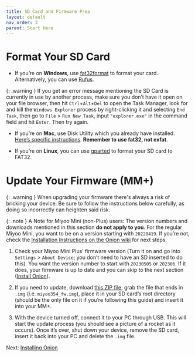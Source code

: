 ```yaml
---
title: SD Card and Firmware Prep
layout: default
nav_order: 3
parent: Start Here
---
```


# Format Your SD Card
* If you’re on **Windows**, use [fat32format](https://github.com/OnionUI/Onion/wiki/fat32format) to format your card. Alternatively, you can use [Rufus](https://rufus.ie/en/).

{: .warning }
If you get an error message mentioning the SD Card is currently in use by another process, make sure you don’t have it open on your file browser, then hit `Ctrl`+`Alt`+`Del` to open the Task Manager, look for and kill the `Windows Explorer` process by right-clicking it and selecting `End Task`, then go to `File` > `Run New Task`, input `"explorer.exe"` in the command field and hit `Enter`. Then try again.

* If you’re on **Mac**, use Disk Utility which you already have installed. [Here’s specific instructions](https://github.com/OnionUI/Onion/wiki/macos-disk-utility). **Remember to use fat32, not exfat**.

* If you’re on **Linux**, you can use [gparted](https://artiya4u.medium.com/formatting-usb-flash-drive-for-macos-on-ubuntu-f445c6b052bb) to format your SD card to FAT32.

# Update Your Firmware (MM+)

{: .warning }
When upgrading your firmware there's always a risk of bricking your device. Be sure to follow the instructions below carefully, as doing so incorrectly can heighten said risk.

{: .note }
A Note for Miyoo Mini (non-Plus) users: The version numbers and downloads mentioned in this section **do not apply to you**. For the regular Miyoo Mini, you want to be on a version starting with `20220419`. If you’re not, check the [Installation Instructions on the Onion wiki](https://github.com/OnionUI/Onion/wiki/Installation) for next steps.

1. Check your Miyoo Mini Plus’ firmware version (Turn it on and go into `Settings` > `About Device`; you don’t need to have an SD inserted to do this). You want the version number to start with `20230505` or `202306`. If it does, your firmware is up to date and you can skip to the next section ([Install Onion](http://miyooguide.fireblend.com/docs/Installing%20Onion/Installing%20Onion.html)).

2. If you need to update, download [this ZIP file](https://app.sugarsync.com/iris/wf/D4978471_09235444_029620#cGFnZUlkPXdlYmxpbmtzJmlzV2VibGlua3NGb2xkZXI9dHJ1ZSZpc0l0ZW1SZWZyZXNoQWxsb3dlZD10cnVlJnVzZXJJZD0tMSZjdXJyZW50T3duZXJJZD05NDIzOTI2JmN1cnJlbnRGb2xkZXJJZD01NDc4MDk5OV81NzQxNzUmY3VycmVudEZvbGRlck5hbWU9TUlOSStQTFVTJTIwMDYwOSZ3ZWJsaW5rSWQ9RDQ5Nzg0NzFfMDkyMzU0NDRfMDI5NjIwJnRva2VuVGltZT0xNjkyNzEzNTM0NTIxJmNzcmZ0b2tlbj1jYTY1Mzk0Yi1lODg1LTQ4YjEtYjkyNi1iNzUwNGE2YmEyZDcmbW9kZT0=), grab the file that ends in `.img` (i.e. `miyoo354_fw.img`), place it in your SD card’s root directory (should be the only file on it if you’re following this guide) and insert it into your MM+.

3. With the device turned off, connect it to your PC through USB. This will start the update process (you should see a picture of a rocket as it occurs). Once it’s over, shut down your device, remove the SD card, insert it back into your PC and delete the `.img` file.

Next: [Installing Onion](http://miyooguide.fireblend.com/docs/Installing%20Onion/Installing%20Onion.html)